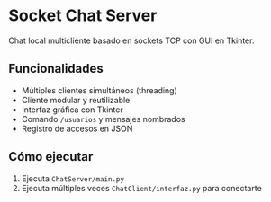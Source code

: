 # Socket Chat Server

Chat local multicliente basado en sockets TCP con GUI en Tkinter.

## Funcionalidades

- Múltiples clientes simultáneos (threading)
- Cliente modular y reutilizable
- Interfaz gráfica con Tkinter
- Comando `/usuarios` y mensajes nombrados
- Registro de accesos en JSON

## Cómo ejecutar

1. Ejecuta `ChatServer/main.py`
2. Ejecuta múltiples veces `ChatClient/interfaz.py` para conectarte
